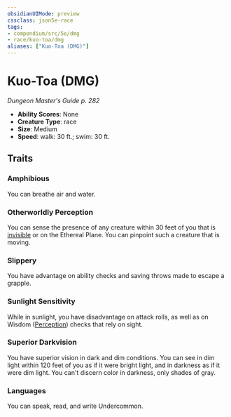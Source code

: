 ```yaml
---
obsidianUIMode: preview
cssclass: json5e-race
tags:
- compendium/src/5e/dmg
- race/kuo-toa/dmg
aliases: ["Kuo-Toa (DMG)"]
---
```


# Kuo-Toa (DMG)
*Dungeon Master's Guide p. 282*

- **Ability Scores**: None
- **Creature Type**: race
- **Size**: Medium
- **Speed**: walk: 30 ft.; swim: 30 ft.


## Traits

### Amphibious

You can breathe air and water.

### Otherworldly Perception

You can sense the presence of any creature within 30 feet of you that is [invisible](../../../Rules%20&%20Options/5e%20Rules/conditions.md##invisible) or on the Ethereal Plane. You can pinpoint such a creature that is moving.

### Slippery

You have advantage on ability checks and saving throws made to escape a grapple.

### Sunlight Sensitivity

While in sunlight, you have disadvantage on attack rolls, as well as on Wisdom ([Perception](../../../Rules%20&%20Options/5e%20Rules/skills.md##Perception)) checks that rely on sight.

### Superior Darkvision

You have superior vision in dark and dim conditions. You can see in dim light within 120 feet of you as if it were bright light, and in darkness as if it were dim light. You can't discern color in darkness, only shades of gray.

### Languages

You can speak, read, and write Undercommon.